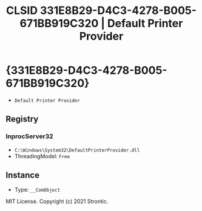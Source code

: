 ﻿---
title: "CLSID 331E8B29-D4C3-4278-B005-671BB919C320 | Default Printer Provider"
excerpt: What is COM-Object CLSID 331E8B29-D4C3-4278-B005-671BB919C320?
---

# {331E8B29-D4C3-4278-B005-671BB919C320}

* `Default Printer Provider`

## Registry


### InprocServer32

* `C:\Windows\System32\DefaultPrinterProvider.dll`
* ThreadingModel: `Free`

## Instance

* Type: `__ComObject`

MIT License. Copyright (c) 2021 Strontic.


